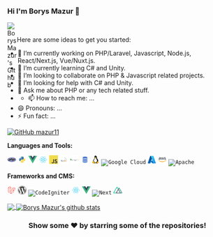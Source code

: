 ### Hi I'm Borys Mazur 👋

</a>
<a href="https://github.com/mazur11">
  <img align="left" alt="Borys Mazur's Github" width="22px" src="https://cdn.jsdelivr.net/npm/simple-icons@v3/icons/github.svg" />
</a>
<br/>

Here are some ideas to get you started:
- 🔭 I’m currently working on PHP/Laravel, Javascript, Node.js, React/Next.js, Vue/Nuxt.js.
- 🌱 I’m currently learning C# and Unity.
- 👯 I’m looking to collaborate on PHP & Javascript related projects.
- 🤔 I’m looking for help with C# and Unity.
- 💬 Ask me about PHP or any tech related stuff.
- - 📫 How to reach me: ...
- 😄 Pronouns: ...
- ⚡ Fun fact: ...

[![GitHub mazur11](https://img.shields.io/github/followers/mazur11?label=follow&style=social)](https://github.com/mazur11)

**Languages and Tools:**  

<code><img height="20" src="https://raw.githubusercontent.com/github/explore/80688e429a7d4ef2fca1e82350fe8e3517d3494d/topics/php/php.png" alt="PHP" title="PHP"></code>
<code><img height="20" src="https://raw.githubusercontent.com/github/explore/80688e429a7d4ef2fca1e82350fe8e3517d3494d/topics/python/python.png" alt="Python" title="Python"></code>
<code><img height="20" src="https://raw.githubusercontent.com/github/explore/80688e429a7d4ef2fca1e82350fe8e3517d3494d/topics/vue/vue.png" alt="Angular" title="Vue"></code>
<code><img height="20" src="https://raw.githubusercontent.com/github/explore/80688e429a7d4ef2fca1e82350fe8e3517d3494d/topics/react/react.png" alt="Angular" title="React"></code>
<code><img height="20" src="https://raw.githubusercontent.com/github/explore/80688e429a7d4ef2fca1e82350fe8e3517d3494d/topics/javascript/javascript.png" alt="JS" title="JS"></code>
<code><img height="20" src="https://raw.githubusercontent.com/github/explore/80688e429a7d4ef2fca1e82350fe8e3517d3494d/topics/mysql/mysql.png" alt="MySQL" title="MySQL"></code>
<code><img height="20" src="https://raw.githubusercontent.com/github/explore/80688e429a7d4ef2fca1e82350fe8e3517d3494d/topics/mongodb/mongodb.png" alt="MongoDB" title="MongoDB"></code>
<code><img height="20" src="https://raw.githubusercontent.com/github/explore/80688e429a7d4ef2fca1e82350fe8e3517d3494d/topics/sql/sql.png" alt="SQL" title="SQL"></code>
<code><img height="20" src="https://raw.githubusercontent.com/github/explore/80688e429a7d4ef2fca1e82350fe8e3517d3494d/topics/linux/linux.png" alt="Linux" title="Linux"></code>
<code><img height="20" src="https://avatars0.githubusercontent.com/u/2810941?s=200&v=4" alt="Google Cloud" title="Google Cloud"></code>
<code><img height="20" src="https://raw.githubusercontent.com/github/explore/80688e429a7d4ef2fca1e82350fe8e3517d3494d/topics/azure/azure.png" alt="Azure" title="Azure"></code>
<code><img height="20" src="https://raw.githubusercontent.com/github/explore/80688e429a7d4ef2fca1e82350fe8e3517d3494d/topics/aws/aws.png" alt="AWS" title="AWS"></code>
<code><img height="20" src="https://avatars1.githubusercontent.com/u/47359?s=200&v=4" alt="Apache" title="Apache"></code>
<br/>

**Frameworks and CMS:**  

<code><img height="20" src="https://raw.githubusercontent.com/github/explore/80688e429a7d4ef2fca1e82350fe8e3517d3494d/topics/laravel/laravel.png" alt="Laravel" title="Laravel"></code>
<code><img height="20" src="https://raw.githubusercontent.com/github/explore/80688e429a7d4ef2fca1e82350fe8e3517d3494d/topics/wordpress/wordpress.png" alt="WordPress" title="WordPress"></code>
<code><img height="20" src="https://avatars0.githubusercontent.com/u/44521256?s=200&v=4" alt="CodeIgniter" title="CodeIgniter"></code>
<code><img height="20" src="https://raw.githubusercontent.com/github/explore/80688e429a7d4ef2fca1e82350fe8e3517d3494d/topics/react/react.png" alt="React" title="React"></code>
<code><img height="20" src="https://raw.githubusercontent.com/github/explore/80688e429a7d4ef2fca1e82350fe8e3517d3494d/topics/vue/vue.png" alt="Vue" title="Vue"></code>
<code><img height="20" src="https://raw.githubusercontent.com/github/explore/80688e429a7d4ef2fca1e82350fe8e3517d3494d/topics/next/next.png" alt="Next" title="Nextjs"></code>
<code><img height="20" src="https://raw.githubusercontent.com/github/explore/80688e429a7d4ef2fca1e82350fe8e3517d3494d/topics/nuxt/nuxt.png" alt="Nuxt" title="Nuxtjs"></code>


<a href="https://github.com/mazur11">
  <img align="center" src="https://github-readme-stats.vercel.app/api/top-langs/?username=mazur11&theme=light&hide_langs_below=1" />
</a>
<a href="https://github.com/mazur11">
 <img align="center" src="https://github-readme-stats.vercel.app/api?username=mazur11&show_icons=true&theme=light&line_height=27" alt="Borys Mazur's github stats"/>
</a>

<div align="center">

### Show some ❤️ by starring some of the repositories!

</div>
